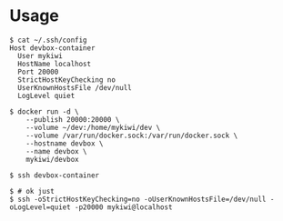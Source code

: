# Usage

    $ cat ~/.ssh/config
    Host devbox-container
      User mykiwi
      HostName localhost
      Port 20000
      StrictHostKeyChecking no
      UserKnownHostsFile /dev/null
      LogLevel quiet
    
    $ docker run -d \
        --publish 20000:20000 \
        --volume ~/dev:/home/mykiwi/dev \
        --volume /var/run/docker.sock:/var/run/docker.sock \
        --hostname devbox \
        --name devbox \
        mykiwi/devbox
    
    $ ssh devbox-container
    
    $ # ok just
    $ ssh -oStrictHostKeyChecking=no -oUserKnownHostsFile=/dev/null -oLogLevel=quiet -p20000 mykiwi@localhost

